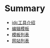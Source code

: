 # Summary

* [idc工具介绍](README.md)
* [编辑模板](chapter1.md)
* [模板列表](mo-ban-lie-biao.md)
* [网站列表](wang-zhan-lie-biao.md)


